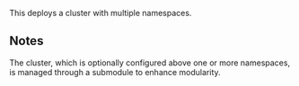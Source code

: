 This deploys a cluster with multiple namespaces.

## Notes

The cluster, which is optionally configured above one or more namespaces, is managed through a submodule to enhance modularity.
